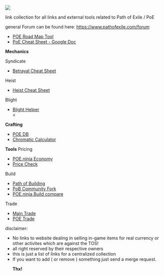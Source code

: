   <html>
<a href="http://pathofexile.com/">
  <img src="https://web.poecdn.com/image/layout/echoesoftheatlaslogo.png">
</a>

link collection for all links and external tools related to Path of Exile / PoE

general Forum can be found here: https://www.pathofexile.com/forum


<getting started>
<ul>
  <li><a href="https://poe-roadmap.com/"> POE Road Map Tool </a></li>
  <li><a href="https://docs.google.com/spreadsheets/d/1fIs8sdvgZG7iVouPdtFkbRx5kv55_xVja8l19yubyRU/htmlview?pru=AAABdzsP-2o*mj3Re8pfXmkmfh0yzzg91Q#gid=1995599043">PoE Cheat Sheet - Google Doc</a></li>
  </ul>

<strong>Mechanics</strong>

Syndicate
<ul>
  <li><a href="https://poetools.github.io/BetrayalCheatSheet/"> Betrayal Cheat Sheet</a></li>
  </ul>

Heist
<ul> 
  <li><a href="https://old.reddit.com/r/pathofexile/comments/jgec5u/heist_cheat_sheet_final_all_in_one_edition/">Heist Cheat Sheet</a></li>
  </ul>

Blight
<ul>
  <li><a href="https://blight.raelys.com/">Blight Helper</a></li><
</ul>

<strong>Crafting</strong>
 <ul>
  <li><a href="https://poedb.tw/us/mod.php">POE DB</a></li>
  <li><a href="https://siveran.github.io/calc.html">Chromatic Calculator</a></li>
  </ul>

<strong>Tools</strong>
Pricing
<ul>
  <li><a href="https://poe.ninja/">POE.ninja Economy</a></li>
  <li><a href="https://www.poeprices.info/">Price Check</a></li>
  </ul>

Build
<ul>
  <li><a href=https://github.com/Openarl/PathOfBuilding/">Path of Building</al></li>
    <li><a href="https://pathofbuilding.community/">PoB Community Fork</a></li>
    <li><a href="https://poe.ninja/challenge/builds">POE.ninja Build compare</a></li>
</ul>

Trade
<ul><li><a href="https://www.pathofexile.com/trade">Main Trade</a></li>
  <li><a href="https://poe.trade/">POE Trade </a></li>
  </ul>

<div>
  disclaimer: 
  <ul><li>No links to website dealing in selling in-game items for real currency or other activites which are against the TOS!</li>
    <li>all right reserved by their respective owners</li>
    <li>this is just a list of links for a centralized collection</li>
    <li>If you want to add ( or remove ) something just send a merge request.</li>
  
  <b>Thx!</b> 
  </div>
</html>
